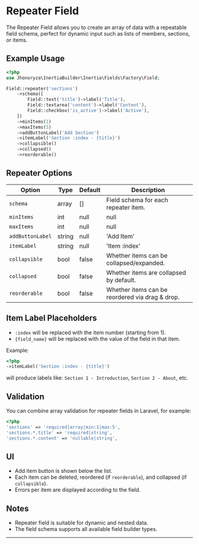 # Repeater Field

The Repeater Field allows you to create an array of data with a repeatable field schema, perfect for dynamic input such as lists of members, sections, or items.

## Example Usage

```php
<?php
use Jhonoryza\InertiaBuilder\Inertia\Fields\Factory\Field;

Field::repeater('sections')
    ->schema([
        Field::text('title')->label('Title'),
        Field::textarea('content')->label('Content'),
        Field::checkbox('is_active')->label('Active'),
    ])
    ->minItems(1)
    ->maxItems(5)
    ->addButtonLabel('Add Section')
    ->itemLabel('Section :index - {title}')
    ->collapsible()
    ->collapsed()
    ->reorderable()
```

## Repeater Options

| Option            | Type         | Default        | Description                                                                                 |
|-------------------|--------------|---------------|---------------------------------------------------------------------------------------------|
| `schema`          | array        | []            | Field schema for each repeater item.                                                        |
| `minItems`        | int|null     | null          | Minimum number of items required.                                                           |
| `maxItems`        | int|null     | null          | Maximum number of items allowed.                                                            |
| `addButtonLabel`  | string|null  | 'Add Item'    | Label for the button to add a new item.                                                     |
| `itemLabel`       | string|null  | 'Item :index' | Label for each item, supports `:index` and `{field_name}` placeholders.                     |
| `collapsible`     | bool         | false         | Whether items can be collapsed/expanded.                                                    |
| `collapsed`       | bool         | false         | Whether items are collapsed by default.                                                     |
| `reorderable`     | bool         | false         | Whether items can be reordered via drag & drop.                                             |

## Item Label Placeholders

- `:index` will be replaced with the item number (starting from 1).
- `{field_name}` will be replaced with the value of the field in that item.

Example:
```php
<?php
->itemLabel('Section :index - {title}')
```
will produce labels like: `Section 1 - Introduction`, `Section 2 - About`, etc.

## Validation

You can combine array validation for repeater fields in Laravel, for example:
```php
<?php
'sections' => 'required|array|min:1|max:5',
'sections.*.title' => 'required|string',
'sections.*.content' => 'nullable|string',
```

## UI

- Add item button is shown below the list.
- Each item can be deleted, reordered (if `reorderable`), and collapsed (if `collapsible`).
- Errors per item are displayed according to the field.

## Notes

- Repeater field is suitable for dynamic and nested data.
- The field schema supports all available field builder types.

---
